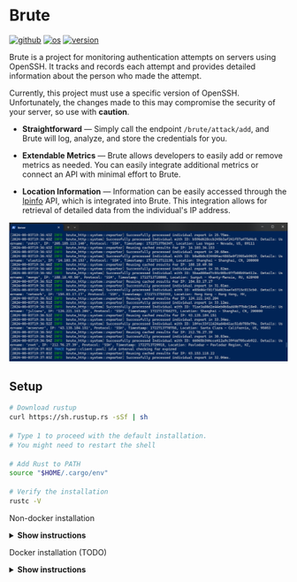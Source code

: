 # Brute
[<img alt="github" src="https://img.shields.io/badge/%20GitHub-notpointless%2Fbrute-orange" height="20">](https://github.com/notpointless/brute)
[<img alt="os" src="https://img.shields.io/badge/%20OS-Linux,%20Windows,%20MacOS-blue" height="20">](/)
[<img alt="version" src="https://img.shields.io/badge/%20Release-v1.0.0-green" height="20">](https://github.com/notpointless/brute/releases/tag/v1.0.0)

Brute is a project for monitoring authentication attempts on servers using OpenSSH. It tracks and records each attempt
and provides detailed information about the person who made the attempt.

Currently, this project must use a specific version of OpenSSH. Unfortunately, the changes made to 
this may compromise the security of your server, so use with **caution**.

- **Straightforward** — Simply call the endpoint ```/brute/attack/add```, and Brute will log, analyze, and store the credentials for you.

- **Extendable Metrics** — Brute allows developers to easily add or remove metrics as needed. You can easily integrate additional metrics or connect an API with minimal effort to Brute.

- **Location Information** — Information can be easily accessed through the [Ipinfo](https://ipinfo.io//) API, which is integrated into Brute. This integration allows for retrieval of detailed data from the individual's IP address.

<div align="center"> <img src="./docs/img/in_action.png"> </div>

## Setup
```sh
# Download rustup
curl https://sh.rustup.rs -sSf | sh

# Type 1 to proceed with the default installation.
# You might need to restart the shell

# Add Rust to PATH
source "$HOME/.cargo/env"

# Verify the installation
rustc -V
```

Non-docker installation
<details><summary><b>Show instructions</b></summary>

1. Clone the repository:

    ```sh
    git clone https://github.com/notpointless/brute
    ```
2. Go into the repository:
    ```sh
    cd brute-http
    ```
</details>

Docker installation (TODO)
<details><summary><b>Show instructions</b></summary>

## Installation for Traffic
Before installing, please identify where you want to source your traffic. 
There are, of course, multiple ways to do this, but we'll only be discussing two of them.
- OpenSSH
- Daemon (Developing a custom daemon that listens on ports such as SSH, FTP, HTTP/HTTPS, LDAP, etc.)
```sh
# Update package lists
sudo apt update

# Upgrade all installed packages
sudo apt upgrade

# Install essential build tools and libraries
sudo apt install build-essential zlib1g-dev libssl-dev libpq-dev pkg-config

# Install additional development libraries
sudo apt install libcurl4-openssl-dev libpam0g-dev

# Install autoconf for configuration scripts
sudo apt install autoconf
```
### Daemon
Supports SSH and FTP. You can easily integrate your own protocols just call /brute/attack/add then specify the protocol in the payload. This is a great alternative if you don't want to go through the openssh route. But ensure that you use this on a dummy server not a production server. 
https://github.com/notpointless/brute-daemon

Please ensure you have OpenSSH and any FTP server uninstalled before proceeding.

<details><summary><b>Show instructions</b></summary>

1. Clone the repository:

    ```sh
    git clone https://github.com/notpointless/brute-daemon
    ```
2. Go into the repository:
    ```sh
    cd brute-daemon
    ```
3. Build the application:
    ```sh
    cargo build --release
    ```
4. Move the executable into <code>/usr/local/bin/</code>:
    ```sh
    mv ~/brute-daemon/target/release/brute-daemon /usr/local/bin/brute-daemon
    ```
5. Create a daemon file and paste and edit the following contents:
    ```sh
    nano /etc/systemd/system/brute-daemon.service
    ```
    ```diff
    +  [Unit]
    +  Description=Brute Daemon
    +  After=network.target

    +  [Service]
    +  ExecStart=/usr/local/bin/brute-daemon
    +  Restart=always
    +  User=root
    +  WorkingDirectory=/usr/local/bin
    +  StandardOutput=append:/var/log/brute-daemon.log
    +  StandardError=append:/var/log/brute-daemon_error.log

    +  # Environment Variables
    +  Environment="ADD_ATTACK_ENDPOINT=https://example.com/brute/attack/add"
    +  Environment="BEARER_TOKEN=my-secret-token"

    + [Install]
    + WantedBy=multi-user.target
    ```
6. Reload <code>systemd</code>:
    ```
    systemctl daemon-reload
    ```
7. Enable the service:
    ```
    systemctl enable brute-daemon
    ```
8. Start the service:
    ```
    systemctl start brute-daemon
    ```
8. Check the status and it should say the following:
    ```
    systemctl status brute-daemon
    ```
    ```
    Active: active (running) 
    ```
</details>

### OpenSSH
<details><summary><b>Show instructions</b></summary>

1. Clone the repository:

    ```sh
    git clone https://github.com/notpointless/openssh-9.8-patched
    ```

2. Go into the repository:

    ```sh
    cd openssh-9.8-patched
    ```

3. Configure the repository:

    ```sh
    autoreconf
    ./configure --with-pam --with-privsep-path=/var/lib/sshd/ --sysconfdir=/etc/ssh
    ```
4. Now make and install the server:
    ```sh
    make
    make install
    ```
5. Then go into <code>ssh.service</code>
    ```ssh
    nano /lib/systemd/system/ssh.service
    ```
6. Replace the existing SSH server with the one you just compiled:
    ```diff
    -  ExecStartPre=/usr/sbin/sshd -t
    -  ExecStart=/usr/sbin/sshd -D $SSHD_OPTS
    -  ExecReload=/usr/sbin/sshd -t
    +  ExecStartPre=/usr/local/sbin/sshd -t
    +  ExecStart=/usr/local/sbin/sshd -D $SSHD_OPTS
    +  ExecReload=/usr/local/sbin/sshd -t
    ```
7. Now run <code>ssh -V</code> and it should say the following:
    ```
    (Brute) OpenSSH_9.8...
    ```
</details>